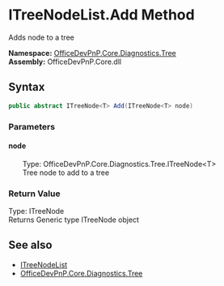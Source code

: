 # ITreeNodeList.Add Method  
 Adds node to a tree   

**Namespace:** [OfficeDevPnP.Core.Diagnostics.Tree](OfficeDevPnP.Core.Diagnostics.Tree.md)  
**Assembly:** OfficeDevPnP.Core.dll  
## Syntax
```C#
public abstract ITreeNode<T> Add(ITreeNode<T> node)
```
### Parameters
#### node  
&emsp;&emsp;Type: OfficeDevPnP.Core.Diagnostics.Tree.ITreeNode&lt;T&gt;  
&emsp;&emsp;Tree node to add to a tree  

  

### Return Value
Type: ITreeNode<T>  
Returns Generic type ITreeNode object  


## See also
- [ITreeNodeList](OfficeDevPnP.Core.Diagnostics.Tree.ITreeNodeList.md) 
- [OfficeDevPnP.Core.Diagnostics.Tree](OfficeDevPnP.Core.Diagnostics.Tree.md) 
